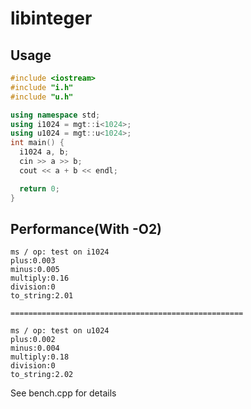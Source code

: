 # libinteger

## Usage

``` cpp
#include <iostream>
#include "i.h"
#include "u.h"

using namespace std;
using i1024 = mgt::i<1024>;
using u1024 = mgt::u<1024>;
int main() {
  i1024 a, b;
  cin >> a >> b;
  cout << a + b << endl;

  return 0;
}
```

## Performance(With -O2)

```
ms / op: test on i1024
plus:0.003
minus:0.005
multiply:0.16
division:0
to_string:2.01

====================================================

ms / op: test on u1024
plus:0.002
minus:0.004
multiply:0.18
division:0
to_string:2.02
```

See bench.cpp for details
